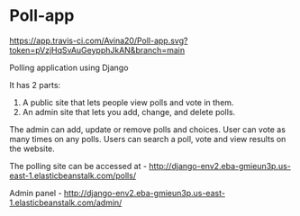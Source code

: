 # Poll-app

https://app.travis-ci.com/Avina20/Poll-app.svg?token=pVzjHqSvAuGeypphJkAN&branch=main

Polling application using Django

It has 2 parts:

1. A public site that lets people view polls and vote in them.
2. An admin site that lets you add, change, and delete polls.

The admin can add, update or remove polls and choices. User can vote as many times on any polls. Users can search a poll, vote and view results on the website. 

The polling site can be accessed at - http://django-env2.eba-gmieun3p.us-east-1.elasticbeanstalk.com/polls/

Admin panel - http://django-env2.eba-gmieun3p.us-east-1.elasticbeanstalk.com/admin/
